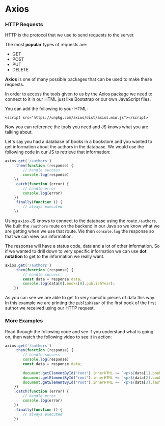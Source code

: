 # Axios

### HTTP Requests

HTTP is the protocol that we use to send requests to the server.

The most **popular** types of requests are: 

* GET
* POST
* PUT
* DELETE

**Axios** is one of many possible packages that can be used to make these requests.

In order to access the tools given to us by the Axios package we need to connect to it in our HTML just like Bootstrap or our own JavaScript files.

You can add the following to your HTML:

```markup
<script src="https://unpkg.com/axios/dist/axios.min.js"></script>
```

Now you can reference the tools you need and JS knows what you are talking about.

Let's say you had a database of books in a bookstore and you wanted to get information about the authors in the database. We would use the following code in our JS to retrieve that information:

```javascript
axios.get('/authors')
	.then(function (response) {
		// handle success
		console.log(response)
	})
	.catch(function (error) {
		// handle error
		console.log(error)
	})
	.finally(function () {
		// always executed
	})
```

Using `axios` JS knows to connect to the database using the route `/authors`. We built the `/authors` route on the backend in our Java so we know what we are getting when we use that route. We then `console.log` the response so that we can view our information.

The response will have a status code, data and a lot of other information. So if we wanted to drill down to very specific information we can use **dot notation** to get to the information we really want.

```javascript
axios.get('/authors')
	.then(function (response) {
		// handle success
		const data = response.data;
		console.log(data[0].books[0].publishYear);
	})
```

As you can see we are able to get to very specific pieces of data this way. In this example we are printing the `publishYear` of the first book of the first author we received using our HTTP request.

### More Examples

Read through the following code and see if you understand what is going on, then watch the following video to see it in action:

```javascript
axios.get('/authors')
	.then(function (response) {
		// handle success
		console.log(response)
		const data = response.data;
		
		document.getElementById("root").innerHTML += `<p>${data[1].books[1].publishYear}</p>`
		document.getElementById("root").innerHTML += `<p>${data[2].books[0].title}</p>`
		document.getElementById("root").innerHTML += `<p>${data[3].lastName}</p>`
	})
	.catch(function (error) {
		// handle error
		console.log(error)
	})
	.finally(function () {
		// always executed
	})
```




